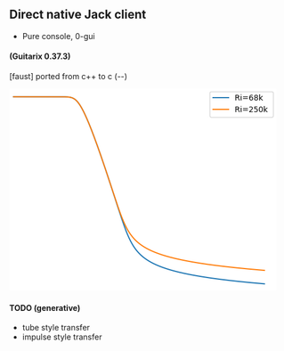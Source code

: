 
## Direct native Jack client

- Pure console, 0-gui

#### (Guitarix 0.37.3)  

[faust] ported from c++ to c (--)

![alt text](https://raw.githubusercontent.com/soundbooze/soundbooze-pi/master/jack/tube.png "Home")


#### TODO (generative)

- tube style transfer
- impulse style transfer
